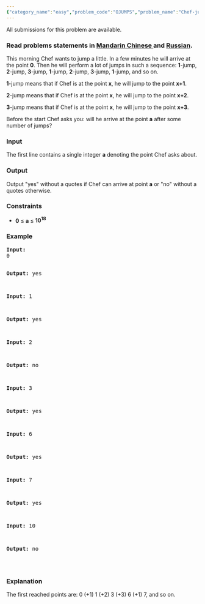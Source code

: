 ```yaml
---
{"category_name":"easy","problem_code":"OJUMPS","problem_name":"Chef-jumping","languages_supported":{"0":"ADA","1":"ASM","2":"BASH","3":"BF","4":"C","5":"C99 strict","6":"CAML","7":"CLOJ","8":"CLPS","9":"CPP 4.3.2","10":"CPP 4.9.2","11":"CPP14","12":"CS2","13":"D","14":"ERL","15":"FORT","16":"FS","17":"GO","18":"HASK","19":"ICK","20":"ICON","21":"JAVA","22":"JS","23":"LISP clisp","24":"LISP sbcl","25":"LUA","26":"NEM","27":"NICE","28":"NODEJS","29":"PAS fpc","30":"PAS gpc","31":"PERL","32":"PERL6","33":"PHP","34":"PIKE","35":"PRLG","36":"PYTH","37":"PYTH 3.4","38":"RUBY","39":"SCALA","40":"SCM guile","41":"SCM qobi","42":"ST","43":"TCL","44":"TEXT","45":"WSPC"},"max_timelimit":1,"source_sizelimit":50000,"problem_author":"berezin","problem_tester":"xcwgf666","date_added":"19-02-2014","tags":{"0":"ad","1":"berezin","2":"cakewalk","3":"may14"},"editorial_url":"http://discuss.codechef.com/problems/OJUMPS","time":{"view_start_date":1399887000,"submit_start_date":1399887000,"visible_start_date":1399887000,"end_date":1735669800},"layout":"problem"}
---
```

<span class="solution-visible-txt">All submissions for this problem are available.</span><h3> Read problems statements in <a target="_blank" href="http://www.codechef.com/download/translated/MAY14/mandarin/OJUMPS.pdf">Mandarin Chinese </a> and <a target="_blank" href="http://www.codechef.com/download/translated/MAY14/russian/OJUMPS.pdf">Russian</a>.</h3>
<p>This morning Chef wants to jump a little. In a few minutes he will arrive at the point <b>0</b>. Then he will perform a lot of jumps in such a sequence: <b>1</b>-jump, <b>2</b>-jump, <b>3</b>-jump, <b>1</b>-jump, <b>2</b>-jump, <b>3</b>-jump, <b>1</b>-jump, and so on.</p>
<p><b>1</b>-jump means that if Chef is at the point <b>x</b>, he will jump to the point <b>x+1</b>. </p>
<p><b>2</b>-jump means that if Chef is at the point <b>x</b>, he will jump to the point <b>x+2</b>. </p>
<p><b>3</b>-jump means that if Chef is at the point <b>x</b>, he will jump to the point <b>x+3</b>. </p>
<p>Before the start Chef asks you: will he arrive at the point <b>a</b> after some number of jumps?</p>
<h3>Input</h3>
<p>
The first line contains a single integer <b>a</b> denoting the point Chef asks about. </p>
<h3>Output</h3>
<p>Output "yes" without a quotes if Chef can arrive at point <b>a</b> or "no" without a quotes otherwise.</p>
<h3>Constraints</h3>
<p><ul>
<li><b>0</b> ≤ <b>a</b> ≤ <b>10<sup>18</sup></b></li>
</ul>
</p>
<h3>Example</h3>
<pre><b>Input:</b>
0

<b>Output:</b>
yes

<b>Input:</b>
1

<b>Output:</b>
yes

<b>Input:</b>
2

<b>Output:</b>
no

<b>Input:</b>
3

<b>Output:</b>
yes

<b>Input:</b>
6

<b>Output:</b>
yes

<b>Input:</b>
7

<b>Output:</b>
yes

<b>Input:</b>
10

<b>Output:</b>
no

</pre><h3>Explanation</h3>
<p> The first reached points are: 0 (+1) 1 (+2) 3 (+3) 6 (+1) 7, and so on. </p>
